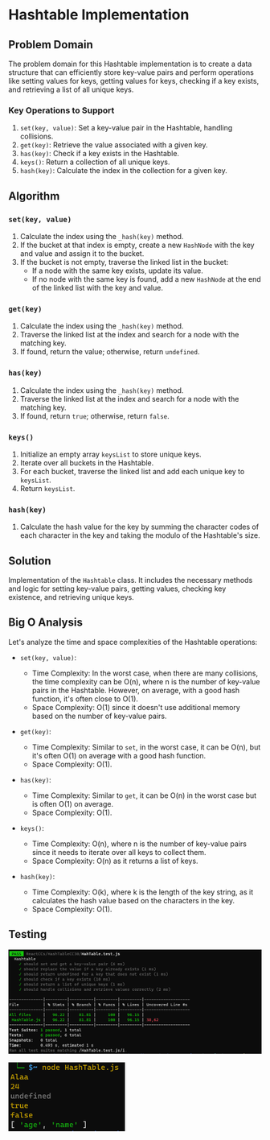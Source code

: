 # Hashtable Implementation

## Problem Domain

The problem domain for this Hashtable implementation is to create a data structure that can efficiently store key-value pairs and perform operations like setting values for keys, getting values for keys, checking if a key exists, and retrieving a list of all unique keys.

### Key Operations to Support

1. `set(key, value)`: Set a key-value pair in the Hashtable, handling collisions.
2. `get(key)`: Retrieve the value associated with a given key.
3. `has(key)`: Check if a key exists in the Hashtable.
4. `keys()`: Return a collection of all unique keys.
5. `hash(key)`: Calculate the index in the collection for a given key.

## Algorithm

### `set(key, value)`

1. Calculate the index using the `_hash(key)` method.
2. If the bucket at that index is empty, create a new `HashNode` with the key and value and assign it to the bucket.
3. If the bucket is not empty, traverse the linked list in the bucket:
   - If a node with the same key exists, update its value.
   - If no node with the same key is found, add a new `HashNode` at the end of the linked list with the key and value.

### `get(key)`

1. Calculate the index using the `_hash(key)` method.
2. Traverse the linked list at the index and search for a node with the matching key.
3. If found, return the value; otherwise, return `undefined`.

### `has(key)`

1. Calculate the index using the `_hash(key)` method.
2. Traverse the linked list at the index and search for a node with the matching key.
3. If found, return `true`; otherwise, return `false`.

### `keys()`

1. Initialize an empty array `keysList` to store unique keys.
2. Iterate over all buckets in the Hashtable.
3. For each bucket, traverse the linked list and add each unique key to `keysList`.
4. Return `keysList`.

### `hash(key)`

1. Calculate the hash value for the key by summing the character codes of each character in the key and taking the modulo of the Hashtable's size.

## Solution

 Implementation of the `Hashtable` class. It includes the necessary methods and logic for setting key-value pairs, getting values, checking key existence, and retrieving unique keys.

## Big O Analysis

Let's analyze the time and space complexities of the Hashtable operations:

- `set(key, value)`:
   - Time Complexity: In the worst case, when there are many collisions, the time complexity can be O(n), where n is the number of key-value pairs in the Hashtable. However, on average, with a good hash function, it's often close to O(1).
   - Space Complexity: O(1) since it doesn't use additional memory based on the number of key-value pairs.

- `get(key)`:
   - Time Complexity: Similar to `set`, in the worst case, it can be O(n), but it's often O(1) on average with a good hash function.
   - Space Complexity: O(1).

- `has(key)`:
   - Time Complexity: Similar to `get`, it can be O(n) in the worst case but is often O(1) on average.
   - Space Complexity: O(1).

- `keys()`:
   - Time Complexity: O(n), where n is the number of key-value pairs since it needs to iterate over all keys to collect them.
   - Space Complexity: O(n) as it returns a list of keys.

- `hash(key)`:
   - Time Complexity: O(k), where k is the length of the key string, as it calculates the hash value based on the characters in the key.
   - Space Complexity: O(1).

## Testing

![Alt text](<30 1.png>)


![Alt text](<30 2.png>)